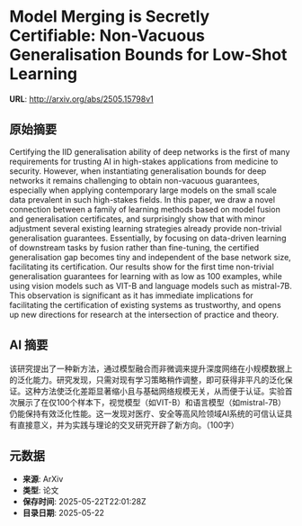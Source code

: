 # Model Merging is Secretly Certifiable: Non-Vacuous Generalisation Bounds for Low-Shot Learning

**URL**: http://arxiv.org/abs/2505.15798v1

## 原始摘要

Certifying the IID generalisation ability of deep networks is the first of
many requirements for trusting AI in high-stakes applications from medicine to
security. However, when instantiating generalisation bounds for deep networks
it remains challenging to obtain non-vacuous guarantees, especially when
applying contemporary large models on the small scale data prevalent in such
high-stakes fields. In this paper, we draw a novel connection between a family
of learning methods based on model fusion and generalisation certificates, and
surprisingly show that with minor adjustment several existing learning
strategies already provide non-trivial generalisation guarantees. Essentially,
by focusing on data-driven learning of downstream tasks by fusion rather than
fine-tuning, the certified generalisation gap becomes tiny and independent of
the base network size, facilitating its certification. Our results show for the
first time non-trivial generalisation guarantees for learning with as low as
100 examples, while using vision models such as VIT-B and language models such
as mistral-7B. This observation is significant as it has immediate implications
for facilitating the certification of existing systems as trustworthy, and
opens up new directions for research at the intersection of practice and
theory.


## AI 摘要

该研究提出了一种新方法，通过模型融合而非微调来提升深度网络在小规模数据上的泛化能力。研究发现，只需对现有学习策略稍作调整，即可获得非平凡的泛化保证。这种方法使泛化差距显著缩小且与基础网络规模无关，从而便于认证。实验首次展示了在仅100个样本下，视觉模型（如VIT-B）和语言模型（如mistral-7B）仍能保持有效泛化性能。这一发现对医疗、安全等高风险领域AI系统的可信认证具有直接意义，并为实践与理论的交叉研究开辟了新方向。（100字）

## 元数据

- **来源**: ArXiv
- **类型**: 论文
- **保存时间**: 2025-05-22T22:01:28Z
- **目录日期**: 2025-05-22
